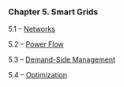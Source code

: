 <h3 class="title">Chapter 5. Smart Grids</h3>
<div class="quad-grid">
    <div></div>
    <div>
        <p class="main-text small-text">5.1 – <a href="#/networks">Networks</a></p>
        <p class="main-text small-text">5.2 – <a href="#/power-flow">Power Flow</a></p>
    </div>
    <div>
    <p class="main-text small-text">5.3 – <a href="#/demand-side-management">Demand-Side Management</a></p>
        <p class="main-text small-text">5.4 – <a href="#/optimization">Optimization</a></p>
    </div>
    <div></div>
</div>
